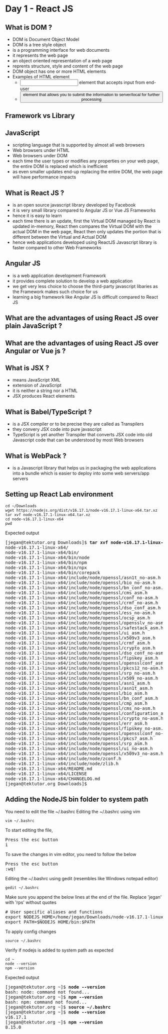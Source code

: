 # Day 1 - React JS

## What is DOM ?
- DOM is Document Object Model
- DOM is a tree style object
- is a programming interface for web documents
- it represents the web page
- an object oriented representation of a web page
- reprents structure, style and content of the web page
- DOM object has one or more HTML elements
- Examples of HTML element
  - <input> element that accepts input from end-user 
  - <button> element that allows you to submit the information to server/local for further processing
 
  
  
## Framework vs Library

## JavaScript
- scripting language that is supported by almost all web browsers
- Web browsers under HTML
- Web browsers under DOM 
- each time the user types or modifies any properties on your web page, the entire DOM is replaced which is inefficient
- as even smaller updates end-up replacing the entire DOM, the web page will have performance impacts
  
## What is React JS ?
- is an open source javascript library developed by Facebook
- it is very small library compared to Angular JS or Vue JS Frameworks
- hence it is easy to learn
- each time there is an update, first the Virtual DOM managed by React is updated in-memory, React then compares the Virtual DOM with the actual DOM in the web page, React then only updates the portion that is different between the Virtual and Actual DOM
- hence web applications developed using ReactJS Javascript library is faster compared to other Web Frameworks

## Angular JS
- is a web application development Framework
- it provides complete solution to develop a web application
- we get very less choice to choose the third-party javascript libaries as the Framework makes such choice for us
- learning a big framework like Angular JS is difficult compared to React JS

  
## What are the advantages of using React JS over plain JavaScript ?

## What are the advantages of using React JS over Angular or Vue js ?

## What is JSX ?
- means JavaScript XML
- extension of JavaScript 
- it is neither a string nor a HTML
- JSX produces React elements

## What is Babel/TypeScript ?
- is a JSX compiler or to be precise they are called as Transpilers
- they convery JSX code into pure javascript
- TypeScript is yet another Transpiler that converts JSX code into old Javascript code that can be understood by most Web browsers
 
## What is WebPack ?
- is a Javascript library that helps us in packaging the web applications into a bundle which is easier to deploy into some web servers/app servers

## Setting up React Lab environment
```
cd ~/Downloads
wget https://nodejs.org/dist/v16.17.1/node-v16.17.1-linux-x64.tar.xz
tar xvf node-v16.17.1-linux-x64.tar.xz
cd node-v16.17.1-linux-x64
pwd
```
  
Expected output
<pre>
[jegan@tektutor.org Downloads]$ <b>tar xvf node-v16.17.1-linux-x64.tar.xz</b>
node-v16.17.1-linux-x64/
node-v16.17.1-linux-x64/bin/
node-v16.17.1-linux-x64/bin/node
node-v16.17.1-linux-x64/bin/npm
node-v16.17.1-linux-x64/bin/npx
node-v16.17.1-linux-x64/bin/corepack
node-v16.17.1-linux-x64/include/node/openssl/asn1t_no-asm.h
node-v16.17.1-linux-x64/include/node/openssl/bio_no-asm.h
node-v16.17.1-linux-x64/include/node/openssl/bn_conf_no-asm.h
node-v16.17.1-linux-x64/include/node/openssl/cms_asm.h
node-v16.17.1-linux-x64/include/node/openssl/conf_no-asm.h
node-v16.17.1-linux-x64/include/node/openssl/crmf_no-asm.h
node-v16.17.1-linux-x64/include/node/openssl/dso_conf_asm.h
node-v16.17.1-linux-x64/include/node/openssl/ess_no-asm.h
node-v16.17.1-linux-x64/include/node/openssl/ocsp_asm.h
node-v16.17.1-linux-x64/include/node/openssl/opensslv_no-asm.h
node-v16.17.1-linux-x64/include/node/openssl/safestack_asm.h
node-v16.17.1-linux-x64/include/node/openssl/ui_asm.h
node-v16.17.1-linux-x64/include/node/openssl/x509v3_asm.h
node-v16.17.1-linux-x64/include/node/openssl/crmf_asm.h
node-v16.17.1-linux-x64/include/node/openssl/crypto_asm.h
node-v16.17.1-linux-x64/include/node/openssl/dso_conf_no-asm.h
node-v16.17.1-linux-x64/include/node/openssl/fipskey_asm.h
node-v16.17.1-linux-x64/include/node/openssl/opensslconf_asm.h
node-v16.17.1-linux-x64/include/node/openssl/pkcs12_no-asm.h
node-v16.17.1-linux-x64/include/node/openssl/srp_no-asm.h
node-v16.17.1-linux-x64/include/node/openssl/x509_no-asm.h
node-v16.17.1-linux-x64/include/node/openssl/asn1_asm.h
node-v16.17.1-linux-x64/include/node/openssl/asn1t_asm.h
node-v16.17.1-linux-x64/include/node/openssl/bio_asm.h
node-v16.17.1-linux-x64/include/node/openssl/bn_conf_asm.h
node-v16.17.1-linux-x64/include/node/openssl/cmp_asm.h
node-v16.17.1-linux-x64/include/node/openssl/cms_no-asm.h
node-v16.17.1-linux-x64/include/node/openssl/configuration_asm.h
node-v16.17.1-linux-x64/include/node/openssl/crypto_no-asm.h
node-v16.17.1-linux-x64/include/node/openssl/err_asm.h
node-v16.17.1-linux-x64/include/node/openssl/fipskey_no-asm.h
node-v16.17.1-linux-x64/include/node/openssl/opensslconf_no-asm.h
node-v16.17.1-linux-x64/include/node/openssl/pkcs7_asm.h
node-v16.17.1-linux-x64/include/node/openssl/srp_asm.h
node-v16.17.1-linux-x64/include/node/openssl/ui_no-asm.h
node-v16.17.1-linux-x64/include/node/openssl/x509v3_no-asm.h
node-v16.17.1-linux-x64/include/node/zconf.h
node-v16.17.1-linux-x64/include/node/zlib.h
node-v16.17.1-linux-x64/README.md
node-v16.17.1-linux-x64/LICENSE
node-v16.17.1-linux-x64/CHANGELOG.md
[jegan@tektutor.org Downloads]$ 
</pre>

## Adding the NodeJS bin folder to system path

  
You need to edit the file ~/.bashrc 
Editing the ~/.bashrc using vim
```
vim ~/.bashrc
```
To start editing the file,
<pre>
Press the esc button
i
</pre>
  
To save the changes in vim editor, you need to follow the below
<pre>
Press the esc button
:wq!
</pre>
  
Editing the ~/.bashrc using gedit (resembles like Windows notepad editor)
```
gedit ~/.bashrc
```

Make sure you append the below lines at the end of the file. Replace 'jegan' with 'rps' without quotes 
<pre>
# User specific aliases and functions
export NODEJS_HOME=/home/jegan/Downloads/node-v16.17.1-linux-x64
export PATH=$NODEJS_HOME/bin:$PATH
</pre>

To apply config changes
```
source ~/.bashrc
```
  
Verify if nodejs is added to system path as expected
```
cd ~
node --version
npm --version
```

Expected output
<pre>
[jegan@tektutor.org ~]$ <b>node --version</b>
bash: node: command not found...
[jegan@tektutor.org ~]$ <b>npm --version</b>
bash: npm: command not found...
[jegan@tektutor.org ~]$ <b>source ~/.bashrc</b>
[jegan@tektutor.org ~]$ <b>node --version</b>
v16.17.1
[jegan@tektutor.org ~]$ <b>npm --version</b>
8.15.0
</pre>
